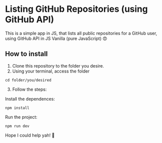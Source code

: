 # Listing GitHub Repositories (using GitHub API)

This is a simple app in JS, that lists all public repositories for a GitHub user, using GitHub API in JS Vanilla (pure JavaScript) 😍

## How to install ##

1. Clone this repository to the folder you desire.
2. Using your terminal, access the folder

```terminal
cd folder/you/desired

```

3. Follow the steps:

Install the dependences:

```terminal
npm install

```

Run the project: 

```terminal
npm run dev

```

Hope I could help yah! 🤠
